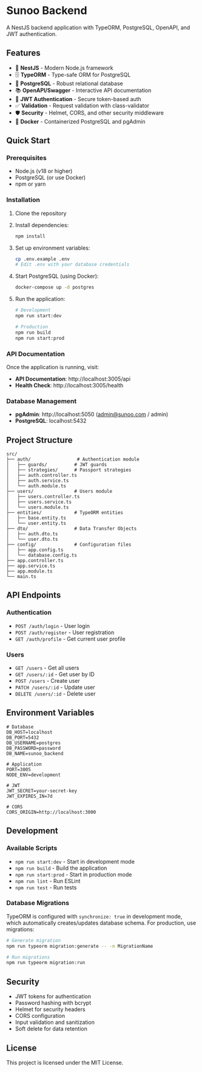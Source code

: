 # Sunoo Backend

A NestJS backend application with TypeORM, PostgreSQL, OpenAPI, and JWT authentication.

## Features

- 🚀 **NestJS** - Modern Node.js framework
- 🗄️ **TypeORM** - Type-safe ORM for PostgreSQL
- 🐘 **PostgreSQL** - Robust relational database
- 📚 **OpenAPI/Swagger** - Interactive API documentation
- 🔐 **JWT Authentication** - Secure token-based auth
- ✅ **Validation** - Request validation with class-validator
- 🛡️ **Security** - Helmet, CORS, and other security middleware
- 🐳 **Docker** - Containerized PostgreSQL and pgAdmin

## Quick Start

### Prerequisites

- Node.js (v18 or higher)
- PostgreSQL (or use Docker)
- npm or yarn

### Installation

1. Clone the repository
2. Install dependencies:

   ```bash
   npm install
   ```

3. Set up environment variables:

   ```bash
   cp .env.example .env
   # Edit .env with your database credentials
   ```

4. Start PostgreSQL (using Docker):

   ```bash
   docker-compose up -d postgres
   ```

5. Run the application:

   ```bash
   # Development
   npm run start:dev

   # Production
   npm run build
   npm run start:prod
   ```

### API Documentation

Once the application is running, visit:

- **API Documentation**: http://localhost:3005/api
- **Health Check**: http://localhost:3005/health

### Database Management

- **pgAdmin**: http://localhost:5050 (admin@sunoo.com / admin)
- **PostgreSQL**: localhost:5432

## Project Structure

```
src/
├── auth/                 # Authentication module
│   ├── guards/          # JWT guards
│   ├── strategies/      # Passport strategies
│   ├── auth.controller.ts
│   ├── auth.service.ts
│   └── auth.module.ts
├── users/               # Users module
│   ├── users.controller.ts
│   ├── users.service.ts
│   └── users.module.ts
├── entities/            # TypeORM entities
│   ├── base.entity.ts
│   └── user.entity.ts
├── dto/                 # Data Transfer Objects
│   ├── auth.dto.ts
│   └── user.dto.ts
├── config/              # Configuration files
│   ├── app.config.ts
│   └── database.config.ts
├── app.controller.ts
├── app.service.ts
├── app.module.ts
└── main.ts
```

## API Endpoints

### Authentication

- `POST /auth/login` - User login
- `POST /auth/register` - User registration
- `GET /auth/profile` - Get current user profile

### Users

- `GET /users` - Get all users
- `GET /users/:id` - Get user by ID
- `POST /users` - Create user
- `PATCH /users/:id` - Update user
- `DELETE /users/:id` - Delete user

## Environment Variables

```env
# Database
DB_HOST=localhost
DB_PORT=5432
DB_USERNAME=postgres
DB_PASSWORD=password
DB_NAME=sunoo_backend

# Application
PORT=3005
NODE_ENV=development

# JWT
JWT_SECRET=your-secret-key
JWT_EXPIRES_IN=7d

# CORS
CORS_ORIGIN=http://localhost:3000
```

## Development

### Available Scripts

- `npm run start:dev` - Start in development mode
- `npm run build` - Build the application
- `npm run start:prod` - Start in production mode
- `npm run lint` - Run ESLint
- `npm run test` - Run tests

### Database Migrations

TypeORM is configured with `synchronize: true` in development mode, which automatically creates/updates database schema. For production, use migrations:

```bash
# Generate migration
npm run typeorm migration:generate -- -n MigrationName

# Run migrations
npm run typeorm migration:run
```

## Security

- JWT tokens for authentication
- Password hashing with bcrypt
- Helmet for security headers
- CORS configuration
- Input validation and sanitization
- Soft delete for data retention

## License

This project is licensed under the MIT License.
